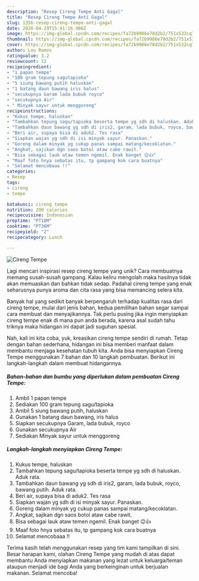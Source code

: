 ```yaml
---
description: "Resep Cireng Tempe Anti Gagal"
title: "Resep Cireng Tempe Anti Gagal"
slug: 1356-resep-cireng-tempe-anti-gagal
date: 2020-04-29T15:41:16.986Z
image: https://img-global.cpcdn.com/recipes/fa72b9986e78d2b2/751x532cq70/cireng-tempe-foto-resep-utama.jpg
thumbnail: https://img-global.cpcdn.com/recipes/fa72b9986e78d2b2/751x532cq70/cireng-tempe-foto-resep-utama.jpg
cover: https://img-global.cpcdn.com/recipes/fa72b9986e78d2b2/751x532cq70/cireng-tempe-foto-resep-utama.jpg
author: Lou Ramos
ratingvalue: 3.2
reviewcount: 12
recipeingredient:
- "1 papan tempe"
- "100 gram tepung sagutapioka"
- "5 siung bawang putih haluskan"
- "1 batang daun bawang iris halus"
- "secukupnya Garam lada bubuk royco"
- "secukupnya Air"
- " Minyak sayur untuk menggoreng"
recipeinstructions:
- "Kukus tempe, haluskan"
- "Tambahkan tepung sagu/tapioka beserta tempe yg sdh di haluskan. Aduk rata."
- "Tambahkan daun bawang yg sdh di iris2, garam, lada bubuk, royco, bawang putih. Aduk rata."
- "Beri air, supaya bisa di aduk2. Tes rasa"
- "Siapkan wajan yg sdh di isi minyak sayur. Panaskan."
- "Goreng dalam minyak yg cukup panas sampai matang/kecoklatan."
- "Angkat, sajikan dgn saos botol ataw cabe rawit."
- "Bisa sebagai lauk ataw temen ngemil. Enak banget 😉👍"
- "Maaf foto hnya sebatas itu, tp gampang kok cara buatnya"
- "Selamat mencobaaa !!"
categories:
- Resep
tags:
- cireng
- tempe

katakunci: cireng tempe 
nutrition: 299 calories
recipecuisine: Indonesian
preptime: "PT18M"
cooktime: "PT36M"
recipeyield: "2"
recipecategory: Lunch

---
```



![Cireng Tempe](https://img-global.cpcdn.com/recipes/fa72b9986e78d2b2/751x532cq70/cireng-tempe-foto-resep-utama.jpg)

Lagi mencari inspirasi resep cireng tempe yang unik? Cara membuatnya memang susah-susah gampang. Kalau keliru mengolah maka hasilnya tidak akan memuaskan dan bahkan tidak sedap. Padahal cireng tempe yang enak seharusnya punya aroma dan cita rasa yang bisa memancing selera kita.



Banyak hal yang sedikit banyak berpengaruh terhadap kualitas rasa dari cireng tempe, mulai dari jenis bahan, kedua pemilihan bahan segar sampai cara membuat dan menyajikannya. Tak perlu pusing jika ingin menyiapkan cireng tempe enak di mana pun anda berada, karena asal sudah tahu triknya maka hidangan ini dapat jadi suguhan spesial.


Nah, kali ini kita coba, yuk, kreasikan cireng tempe sendiri di rumah. Tetap dengan bahan sederhana, hidangan ini bisa memberi manfaat dalam membantu menjaga kesehatan tubuh kita. Anda bisa menyiapkan Cireng Tempe menggunakan 7 bahan dan 10 langkah pembuatan. Berikut ini langkah-langkah dalam membuat hidangannya.

<!--inarticleads1-->

##### Bahan-bahan dan bumbu yang diperlukan dalam pembuatan Cireng Tempe:

1. Ambil 1 papan tempe
1. Sediakan 100 gram tepung sagu/tapioka
1. Ambil 5 siung bawang putih, haluskan
1. Gunakan 1 batang daun bawang, iris halus
1. Siapkan secukupnya Garam, lada bubuk, royco
1. Gunakan secukupnya Air
1. Sediakan  Minyak sayur untuk menggoreng




<!--inarticleads2-->

##### Langkah-langkah menyiapkan Cireng Tempe:

1. Kukus tempe, haluskan
1. Tambahkan tepung sagu/tapioka beserta tempe yg sdh di haluskan. Aduk rata.
1. Tambahkan daun bawang yg sdh di iris2, garam, lada bubuk, royco, bawang putih. Aduk rata.
1. Beri air, supaya bisa di aduk2. Tes rasa
1. Siapkan wajan yg sdh di isi minyak sayur. Panaskan.
1. Goreng dalam minyak yg cukup panas sampai matang/kecoklatan.
1. Angkat, sajikan dgn saos botol ataw cabe rawit.
1. Bisa sebagai lauk ataw temen ngemil. Enak banget 😉👍
1. Maaf foto hnya sebatas itu, tp gampang kok cara buatnya
1. Selamat mencobaaa !!




Terima kasih telah menggunakan resep yang tim kami tampilkan di sini. Besar harapan kami, olahan Cireng Tempe yang mudah di atas dapat membantu Anda menyiapkan makanan yang lezat untuk keluarga/teman ataupun menjadi ide bagi Anda yang berkeinginan untuk berjualan makanan. Selamat mencoba!
